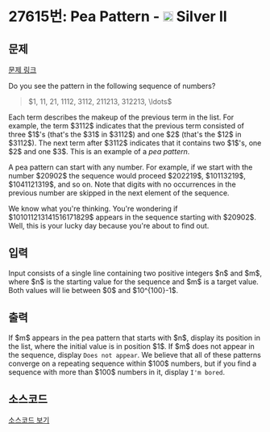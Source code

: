 # 27615번: Pea Pattern - <img src="https://static.solved.ac/tier_small/9.svg" style="height:20px" /> Silver II

<!-- performance -->

<!-- 문제 제출 후 깃허브에 푸시를 했을 때 제출한 코드의 성능이 입력될 공간입니다.-->

<!-- end -->

## 문제

[문제 링크](https://boj.kr/27615)

<p>Do you see the pattern in the following sequence of numbers?</p>

<blockquote>
<p>$1, 11, 21, 1112, 3112, 211213, 312213, \ldots$</p>
</blockquote>

<p>Each term describes the makeup of the previous term in the list. For example, the term $3112$ indicates that the previous term consisted of three $1$'s (that's the $31$ in $3112$) and one $2$ (that's the $12$ in $3112$). The next term after $3112$ indicates that it contains two $1$'s, one $2$ and one $3$. This is an example of a <em>pea pattern</em>.</p>

<p>A pea pattern can start with any number. For example, if we start with the number $20902$ the sequence would proceed $202219$, $10113219$, $1041121319$, and so on.  Note that digits with no occurrences in the previous number are skipped in the next element of the sequence.</p>

<p>We know what you're thinking. You're wondering if $101011213141516171829$ appears in the sequence starting with $20902$. Well, this is your lucky day because you're about to find out.</p>

## 입력

<p>Input consists of a single line containing two positive integers $n$ and $m$, where $n$ is the starting value for the sequence and $m$ is a target value. Both values will lie between $0$ and $10^{100}-1$.</p>

## 출력

<p>If $m$ appears in the pea pattern that starts with $n$, display its position in the list, where the initial value is in position $1$. If $m$ does not appear in the sequence, display <code>Does not appear</code>.  We believe that all of these patterns converge on a repeating sequence within $100$ numbers, but if you find a sequence with more than $100$ numbers in it, display <code>I'm bored</code>.</p>

## 소스코드

[소스코드 보기](Pea%20Pattern.py)